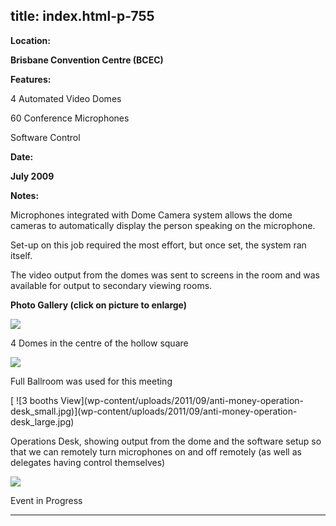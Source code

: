  title: index.html-p-755
----------------------------------------------------------

**Location:**

**Brisbane Convention Centre (BCEC)**

**Features:**

4 Automated Video Domes

60 Conference Microphones

Software Control

**Date:**

**July 2009**

**Notes:**

Microphones integrated with Dome Camera system allows the dome cameras to automatically display the person speaking on the microphone.

Set-up on this job required the most effort, but once set, the system ran itself.

The video output from the domes was sent to screens in the room and was available for output to secondary viewing rooms.

**Photo Gallery (click on picture to enlarge)**

[ ![ ](wp-content/uploads/2011/09/anti-money-4domes_small.jpg)](wp-content/uploads/2011/09/anti-money-4domes_large.jpg)

4 Domes in the centre of the hollow square

[ ![  ](wp-content/uploads/2011/09/anti-money-full-ballroom_small.jpg)](wp-content/uploads/2011/09/anti-money-full-ballroom_large.jpg)

Full Ballroom was used for this meeting

[ ![3 booths View](wp-content/uploads/2011/09/anti-money-operation- desk_small.jpg)](wp-content/uploads/2011/09/anti-money-operation- desk_large.jpg)

Operations Desk, showing output from the dome and the software setup so that we can remotely turn microphones on and off remotely (as well as delegates having control themselves)

[ ![ ](wp-content/uploads/2011/09/anti-money-event_small.jpg)](wp-content/uploads/2011/09/anti-money-event_large.jpg)

Event in Progress




----------------------------------------------------------
